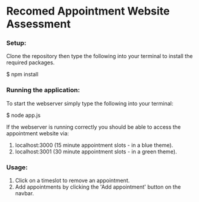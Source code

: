 # Recomed Appointment Website Assessment


### Setup:
Clone the repository then type the following into your terminal to install the required packages.

$ npm install

### Running the application:
To start the webserver simply type the following into your terminal:

$ node app.js

If the webserver is running correctly you should be able to access the appointment website via:
1. localhost:3000 (15 minute appointment slots - in a blue theme).
2. localhost:3001 (30 minute appointment slots - in a green theme).

### Usage:
1. Click on a timeslot to remove an appointment.
2. Add appointments by clicking the 'Add appointment' button on the navbar.
